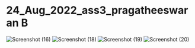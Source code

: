 # 24_Aug_2022_ass3_pragatheeswaran B
![Screenshot (16)](https://user-images.githubusercontent.com/87663451/187060447-ab00fef9-5014-4537-9e28-0d82227c3849.png)
![Screenshot (18)](https://user-images.githubusercontent.com/87663451/187060457-d469f0c7-42ff-40f3-a60a-ed25efcbdb63.png)
![Screenshot (19)](https://user-images.githubusercontent.com/87663451/187060468-2434e5de-9243-4a90-be9f-553b9bc91c5e.png)
![Screenshot (20)](https://user-images.githubusercontent.com/87663451/187060471-5d94a118-67a8-41f1-b714-20a17bf11a6c.png)

